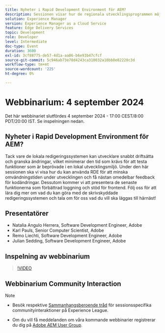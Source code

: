 ```yaml
---
title: Nyheter i Rapid Development Environment för AEM?
description: Sessionen visar hur de regionala utvecklingsprogrammen möjliggör snabb driftsättning och granskning av ändringar, vilket minskar utvecklingstiden och ger omedelbar feedback. Det kommer också att innehålla nya funktioner som förbättrad loggning och stöd för frontend.
solution: Experience Manager
version: Experience Manager as a Cloud Service
feature: Edge Delivery Services
topic: Development
role: Developer
level: Intermediate
doc-type: Event
duration: 3600
exl-id: 3cf88775-de57-4d1a-aa86-b6e93b47cfcf
source-git-commit: 5c946ab73e78d4243ca310032a10bb8e82228c3d
workflow-type: tm+mt
source-wordcount: '225'
ht-degree: 0%

---
```


# Webbinarium: 4 september 2024

Det här webbinariet slutfördes 4 september 2024 - 17:00 CEST/8:00 PDT/20:00 IST.
Se inspelningen nedan.

## Nyheter i Rapid Development Environment för AEM?

Tack vare de lokala redigeringssystemen kan utvecklare snabbt driftsätta och granska ändringar, vilket minimerar den tid som krävs för att testa funktioner som är beprövade i en lokal utvecklingsmiljö. Under den här sessionen ska vi visa hur du kan använda RDE för att minska omvändningstiden under utvecklingen och få nästan omedelbar feedback för kodändringar. Dessutom kommer vi att presentera de senaste funktionerna som förbättrad loggning och stöd för frontend. Följ oss för att lära dig mer om vad du kan göra med de skrivskyddade redigeringssystemen och tala om för oss vad du vill ska läggas till härnäst!

## Presentatörer

* Natalia Angulo Herrera, Software Development Engineer, Adobe
* Karl Pauls, Senior Computer Scientist, Adobe
* Remo Liechti, Software Development Engineer, Adobe
* Julian Sedding, Software Development Engineer, Adobe

## Inspelning av webbinarium

>[!VIDEO](https://video.tv.adobe.com/v/3433337/)

## Webbinarium Community Interaction

>[!NOTE]
>
>* Besök respektive [Sammanhangsberoende tråd](https://adobe.ly/3M8MFTE) för sessionsspecifika communityinteraktioner på Experience League.
>
>* Om du vill få meddelanden om våra kommande webbinarier registrerar du dig på [Adobe AEM User Group](https://aem-augs.adobe.com/).
